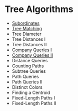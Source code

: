 # Tree Algorithms
 - [Subordinates](Subordinates.cpp)
 - [Tree Matching](TreeMatching.cpp)
 - Tree Diameter
 - Tree Distances I
 - Tree Distances II
 - [Company Queries I](CompanyQueriesI.cpp)
 - [Company Queries II](CompanyQueriesII.cpp)
 - Distance Queries
 - Counting Paths
 - Subtree Queries
 - Path Queries
 - Path Queries II
 - Distinct Colors
 - Finding a Centroid
 - Fixed-Length Paths I
 - Fixed-Length Paths II
